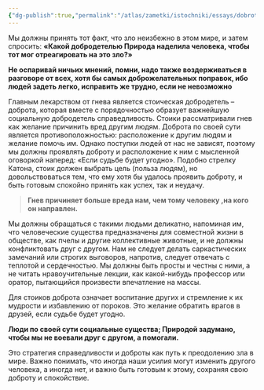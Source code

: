 ```yaml
---
{"dg-publish":true,"permalink":"/atlas/zametki/istochniki/essays/dobrota-kak-protivoyadie/","tags":["essay","post"],"noteIcon":"","created":"2024-04-17T15:36:52.888+05:00"}
---
```


Мы должны принять тот факт, что зло неизбежно в этом мире, и затем спросить: **«Какой добродетелью Природа наделила человека, чтобы тот мог отреагировать на это зло?»**

**Не оспаривай ничьих мнений, помни, надо также воздерживаться в разговоре от всех, хотя бы самых доброжелательных поправок, ибо людей задеть легко, исправить же трудно, если не невозможно**

Главным лекарством от гнева является стоическая добродетель – доброта, которая вместе с порядочностью образует важнейшую социальную добродетель справедливость. Стоики рассматривали гнев как желание причинить вред другим людям. Доброта по своей сути является противоположностью: расположение к другим людям и желание помочь им. Однако поступки людей от нас не зависят, поэтому мы должны проявлять доброту и расположение к ним с мысленной оговоркой наперед: «Если судьбе будет угодно». Подобно стрелку Катона, стоик должен выбрать цель (польза людям), но довольствоваться тем, что ему хотя бы удалось проявить доброту, и быть готовым спокойно принять как успех, так и неудачу.

>**Гнев причиняет больше вреда нам, чем тому человеку ,на кого он направлен.**

Мы должны обращаться с такими людьми деликатно, напоминая им, что человеческие существа предназначены для совместной жизни в обществе, как пчелы и другие коллективные животные, и не должны конфликтовать друг с другом. Нам не следует делать саркастических замечаний или строгих выговоров, напротив, следует отвечать с теплотой и сердечностью. Мы должны быть просты и честны с ними, а не читать нравоучительные лекции, как какой-нибудь профессор или оратор, пытающийся произвести впечатление на массы.

Для стоиков доброта означает воспитание других и стремление к их мудрости и избавлению от пороков. Это желание обратить врагов в друзей, если судьбе будет угодно.

**Люди по своей сути социальные существа; Природой задумано, чтобы мы не воевали друг с другом, а помогали.**

Это стратегия справедливости и доброты как путь к преодолению зла в мире. Важно понимать, что иногда наши усилия могут изменить другого человека, а иногда нет, и важно быть готовым к этому, сохраняя свою доброту и спокойствие.